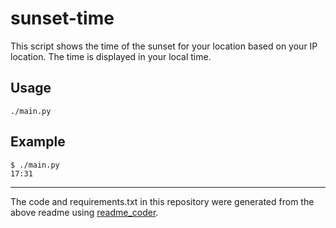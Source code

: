 # sunset-time

This script shows the time of the sunset for your location based on your IP location.
The time is displayed in your local time.

## Usage
```
./main.py
```

## Example
```
$ ./main.py
17:31
```

----------------------------------------------
The code and requirements.txt in this repository were generated from the above readme using [readme_coder](https://github.com/tom-doerr/readme-coder).

